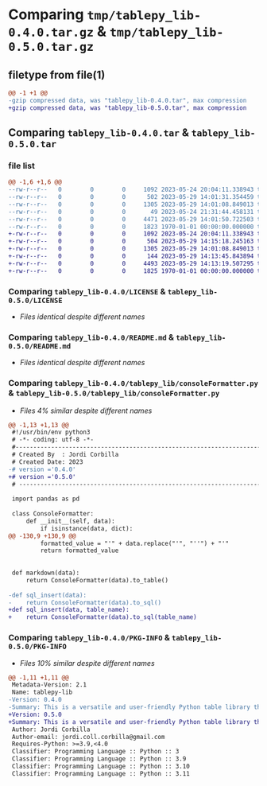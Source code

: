 # Comparing `tmp/tablepy_lib-0.4.0.tar.gz` & `tmp/tablepy_lib-0.5.0.tar.gz`

## filetype from file(1)

```diff
@@ -1 +1 @@
-gzip compressed data, was "tablepy_lib-0.4.0.tar", max compression
+gzip compressed data, was "tablepy_lib-0.5.0.tar", max compression
```

## Comparing `tablepy_lib-0.4.0.tar` & `tablepy_lib-0.5.0.tar`

### file list

```diff
@@ -1,6 +1,6 @@
--rw-r--r--   0        0        0     1092 2023-05-24 20:04:11.338943 tablepy_lib-0.4.0/LICENSE
--rw-r--r--   0        0        0      502 2023-05-29 14:01:31.354459 tablepy_lib-0.4.0/pyproject.toml
--rw-r--r--   0        0        0     1305 2023-05-29 14:01:08.849013 tablepy_lib-0.4.0/README.md
--rw-r--r--   0        0        0       49 2023-05-24 21:31:44.458131 tablepy_lib-0.4.0/tablepy_lib/__init__.py
--rw-r--r--   0        0        0     4471 2023-05-29 14:01:50.722503 tablepy_lib-0.4.0/tablepy_lib/consoleFormatter.py
--rw-r--r--   0        0        0     1823 1970-01-01 00:00:00.000000 tablepy_lib-0.4.0/PKG-INFO
+-rw-r--r--   0        0        0     1092 2023-05-24 20:04:11.338943 tablepy_lib-0.5.0/LICENSE
+-rw-r--r--   0        0        0      504 2023-05-29 14:15:18.245163 tablepy_lib-0.5.0/pyproject.toml
+-rw-r--r--   0        0        0     1305 2023-05-29 14:01:08.849013 tablepy_lib-0.5.0/README.md
+-rw-r--r--   0        0        0      144 2023-05-29 14:13:45.843894 tablepy_lib-0.5.0/tablepy_lib/__init__.py
+-rw-r--r--   0        0        0     4493 2023-05-29 14:13:19.507295 tablepy_lib-0.5.0/tablepy_lib/consoleFormatter.py
+-rw-r--r--   0        0        0     1825 1970-01-01 00:00:00.000000 tablepy_lib-0.5.0/PKG-INFO
```

### Comparing `tablepy_lib-0.4.0/LICENSE` & `tablepy_lib-0.5.0/LICENSE`

 * *Files identical despite different names*

### Comparing `tablepy_lib-0.4.0/README.md` & `tablepy_lib-0.5.0/README.md`

 * *Files identical despite different names*

### Comparing `tablepy_lib-0.4.0/tablepy_lib/consoleFormatter.py` & `tablepy_lib-0.5.0/tablepy_lib/consoleFormatter.py`

 * *Files 4% similar despite different names*

```diff
@@ -1,13 +1,13 @@
 #!/usr/bin/env python3
 # -*- coding: utf-8 -*-
 #----------------------------------------------------------------------------
 # Created By  : Jordi Corbilla
 # Created Date: 2023
-# version ='0.4.0'
+# version ='0.5.0'
 # ---------------------------------------------------------------------------
 
 import pandas as pd
 
 class ConsoleFormatter:
     def __init__(self, data):
         if isinstance(data, dict):
@@ -130,9 +130,9 @@
         formatted_value = "'" + data.replace("'", "''") + "'"
         return formatted_value
 
     
 def markdown(data):
     return ConsoleFormatter(data).to_table()
 
-def sql_insert(data):
-    return ConsoleFormatter(data).to_sql()
+def sql_insert(data, table_name):
+    return ConsoleFormatter(data).to_sql(table_name)
```

### Comparing `tablepy_lib-0.4.0/PKG-INFO` & `tablepy_lib-0.5.0/PKG-INFO`

 * *Files 10% similar despite different names*

```diff
@@ -1,11 +1,11 @@
 Metadata-Version: 2.1
 Name: tablepy-lib
-Version: 0.4.0
-Summary: This is a versatile and user-friendly Python table library that can quickly render any Dictionary<TV, T> or DataFrame into a visually appealing markdown or sql insert
+Version: 0.5.0
+Summary: This is a versatile and user-friendly Python table library that can quickly render any Dictionary{key, []} or DataFrame into a visually appealing markdown or sql insert
 Author: Jordi Corbilla
 Author-email: jordi.coll.corbilla@gmail.com
 Requires-Python: >=3.9,<4.0
 Classifier: Programming Language :: Python :: 3
 Classifier: Programming Language :: Python :: 3.9
 Classifier: Programming Language :: Python :: 3.10
 Classifier: Programming Language :: Python :: 3.11
```

